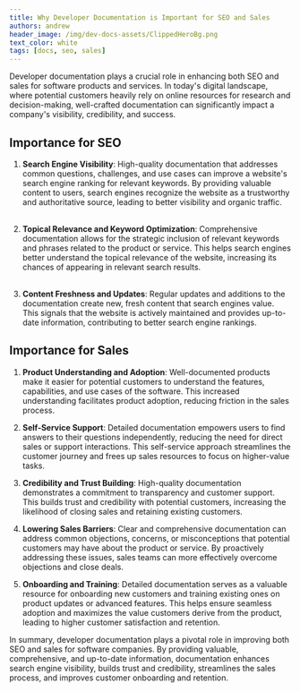 ```yaml
---
title: Why Developer Documentation is Important for SEO and Sales
authors: andrew
header_image: /img/dev-docs-assets/ClippedHeroBg.png
text_color: white
tags: [docs, seo, sales]
---
```


Developer documentation plays a crucial role in enhancing both SEO and sales for software products and services. In today's digital landscape, where potential customers heavily rely on online resources for research and decision-making, well-crafted documentation can significantly impact a company's visibility, credibility, and success.

## Importance for SEO

1. **Search Engine Visibility**: High-quality documentation that addresses common questions, challenges, and use cases can improve a website's search engine ranking for relevant keywords. By providing valuable content to users, search engines recognize the website as a trustworthy and authoritative source, leading to better visibility and organic traffic.<br></br>

2. **Topical Relevance and Keyword Optimization**: Comprehensive documentation allows for the strategic inclusion of relevant keywords and phrases related to the product or service. This helps search engines better understand the topical relevance of the website, increasing its chances of appearing in relevant search results.<br></br>

3. **Content Freshness and Updates**: Regular updates and additions to the documentation create new, fresh content that search engines value. This signals that the website is actively maintained and provides up-to-date information, contributing to better search engine rankings.

## Importance for Sales

1. **Product Understanding and Adoption**: Well-documented products make it easier for potential customers to understand the features, capabilities, and use cases of the software. This increased understanding facilitates product adoption, reducing friction in the sales process.

2. **Self-Service Support**: Detailed documentation empowers users to find answers to their questions independently, reducing the need for direct sales or support interactions. This self-service approach streamlines the customer journey and frees up sales resources to focus on higher-value tasks.

3. **Credibility and Trust Building**: High-quality documentation demonstrates a commitment to transparency and customer support. This builds trust and credibility with potential customers, increasing the likelihood of closing sales and retaining existing customers.

4. **Lowering Sales Barriers**: Clear and comprehensive documentation can address common objections, concerns, or misconceptions that potential customers may have about the product or service. By proactively addressing these issues, sales teams can more effectively overcome objections and close deals.

5. **Onboarding and Training**: Detailed documentation serves as a valuable resource for onboarding new customers and training existing ones on product updates or advanced features. This helps ensure seamless adoption and maximizes the value customers derive from the product, leading to higher customer satisfaction and retention.

In summary, developer documentation plays a pivotal role in improving both SEO and sales for software companies. By providing valuable, comprehensive, and up-to-date information, documentation enhances search engine visibility, builds trust and credibility, streamlines the sales process, and improves customer onboarding and retention.
  
  
